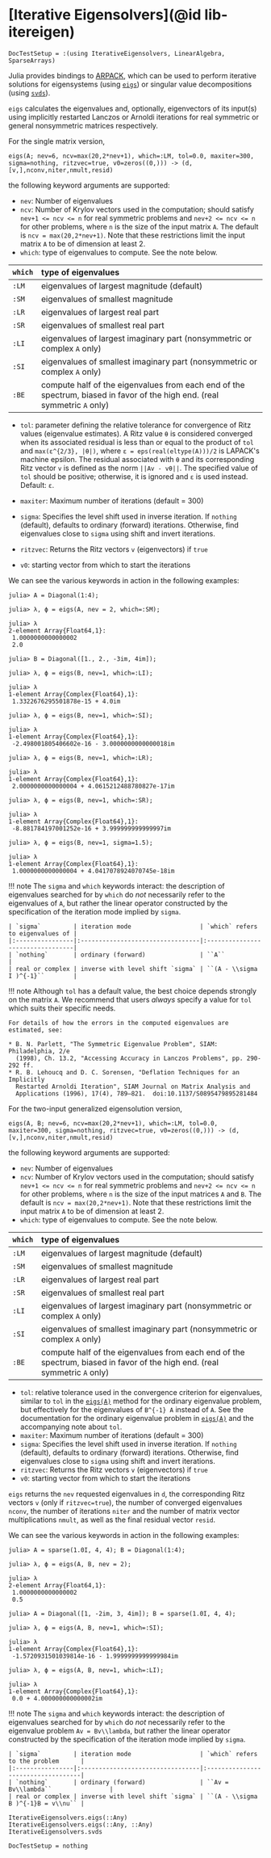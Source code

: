 # [Iterative Eigensolvers](@id lib-itereigen)

```@meta
DocTestSetup = :(using IterativeEigensolvers, LinearAlgebra, SparseArrays)
```

Julia provides bindings to [ARPACK](http://www.caam.rice.edu/software/ARPACK/), which
can be used to perform iterative solutions for eigensystems (using [`eigs`](@ref))
or singular value decompositions (using [`svds`](@ref)).

`eigs` calculates the eigenvalues and, optionally, eigenvectors of its input(s)
using implicitly restarted Lanczos or Arnoldi iterations for real symmetric or
general nonsymmetric matrices respectively.

For the single matrix version,

`eigs(A; nev=6, ncv=max(20,2*nev+1), which=:LM, tol=0.0, maxiter=300, sigma=nothing, ritzvec=true, v0=zeros((0,))) -> (d,[v,],nconv,niter,nmult,resid)`

the following keyword arguments are supported:

* `nev`: Number of eigenvalues
* `ncv`: Number of Krylov vectors used in the computation; should satisfy `nev+1 <= ncv <= n`
  for real symmetric problems and `nev+2 <= ncv <= n` for other problems, where `n` is the
  size of the input matrix `A`. The default is `ncv = max(20,2*nev+1)`. Note that these
  restrictions limit the input matrix `A` to be of dimension at least 2.
* `which`: type of eigenvalues to compute. See the note below.

| `which` | type of eigenvalues                                                                                                       |
|:--------|:--------------------------------------------------------------------------------------------------------------------------|
| `:LM`   | eigenvalues of largest magnitude (default)                                                                                |
| `:SM`   | eigenvalues of smallest magnitude                                                                                         |
| `:LR`   | eigenvalues of largest real part                                                                                          |
| `:SR`   | eigenvalues of smallest real part                                                                                         |
| `:LI`   | eigenvalues of largest imaginary part (nonsymmetric or complex `A` only)                                                  |
| `:SI`   | eigenvalues of smallest imaginary part (nonsymmetric or complex `A` only)                                                 |
| `:BE`   | compute half of the eigenvalues from each end of the spectrum, biased in favor of the high end. (real symmetric `A` only) |

* `tol`: parameter defining the relative tolerance for convergence of Ritz values (eigenvalue estimates).
     A Ritz value ``θ`` is considered converged when its associated residual
     is less than or equal to the product of `tol` and ``max(ɛ^{2/3}, |θ|)``,
     where `ɛ = eps(real(eltype(A)))/2` is LAPACK's machine epsilon.
     The residual associated with ``θ`` and its corresponding Ritz vector ``v``
     is defined as the norm ``||Av - vθ||``.
     The specified value of `tol` should be positive; otherwise, it is ignored
     and ``ɛ`` is used instead.
     Default: ``ɛ``.

* `maxiter`: Maximum number of iterations (default = 300)
* `sigma`: Specifies the level shift used in inverse iteration. If `nothing` (default),
  defaults to ordinary (forward) iterations. Otherwise, find eigenvalues close to `sigma`
  using shift and invert iterations.
* `ritzvec`: Returns the Ritz vectors `v` (eigenvectors) if `true`
* `v0`: starting vector from which to start the iterations

We can see the various keywords in action in the following examples:
```jldoctest; filter = r"(1|2)-element Array{(Float64|Complex{Float64}),1}:\n (.|\s)*$"
julia> A = Diagonal(1:4);

julia> λ, ϕ = eigs(A, nev = 2, which=:SM);

julia> λ
2-element Array{Float64,1}:
 1.0000000000000002
 2.0

julia> B = Diagonal([1., 2., -3im, 4im]);

julia> λ, ϕ = eigs(B, nev=1, which=:LI);

julia> λ
1-element Array{Complex{Float64},1}:
 1.3322676295501878e-15 + 4.0im

julia> λ, ϕ = eigs(B, nev=1, which=:SI);

julia> λ
1-element Array{Complex{Float64},1}:
 -2.498001805406602e-16 - 3.0000000000000018im

julia> λ, ϕ = eigs(B, nev=1, which=:LR);

julia> λ
1-element Array{Complex{Float64},1}:
 2.0000000000000004 + 4.0615212488780827e-17im

julia> λ, ϕ = eigs(B, nev=1, which=:SR);

julia> λ
1-element Array{Complex{Float64},1}:
 -8.881784197001252e-16 + 3.999999999999997im

julia> λ, ϕ = eigs(B, nev=1, sigma=1.5);

julia> λ
1-element Array{Complex{Float64},1}:
 1.0000000000000004 + 4.0417078924070745e-18im
```

!!! note
    The `sigma` and `which` keywords interact: the description of eigenvalues
    searched for by `which` do *not* necessarily refer to the eigenvalues of
    `A`, but rather the linear operator constructed by the specification of the
    iteration mode implied by `sigma`.

    | `sigma`         | iteration mode                   | `which` refers to eigenvalues of |
    |:----------------|:---------------------------------|:---------------------------------|
    | `nothing`       | ordinary (forward)               | ``A``                            |
    | real or complex | inverse with level shift `sigma` | ``(A - \\sigma I )^{-1}``        |

!!! note
    Although `tol` has a default value, the best choice depends strongly on the
    matrix `A`. We recommend that users _always_ specify a value for `tol`
    which suits their specific needs.

    For details of how the errors in the computed eigenvalues are estimated, see:

    * B. N. Parlett, "The Symmetric Eigenvalue Problem", SIAM: Philadelphia, 2/e
      (1998), Ch. 13.2, "Accessing Accuracy in Lanczos Problems", pp. 290-292 ff.
    * R. B. Lehoucq and D. C. Sorensen, "Deflation Techniques for an Implicitly
      Restarted Arnoldi Iteration", SIAM Journal on Matrix Analysis and
      Applications (1996), 17(4), 789–821.  doi:10.1137/S0895479895281484

For the two-input generalized eigensolution version,

`eigs(A, B; nev=6, ncv=max(20,2*nev+1), which=:LM, tol=0.0, maxiter=300, sigma=nothing, ritzvec=true, v0=zeros((0,))) -> (d,[v,],nconv,niter,nmult,resid)`

the following keyword arguments are supported:

* `nev`: Number of eigenvalues
* `ncv`: Number of Krylov vectors used in the computation; should satisfy `nev+1 <= ncv <= n`
  for real symmetric problems and `nev+2 <= ncv <= n` for other problems, where `n` is the
  size of the input matrices `A` and `B`. The default is `ncv = max(20,2*nev+1)`. Note that
  these restrictions limit the input matrix `A` to be of dimension at least 2.
* `which`: type of eigenvalues to compute. See the note below.

| `which` | type of eigenvalues                                                                                                       |
|:--------|:--------------------------------------------------------------------------------------------------------------------------|
| `:LM`   | eigenvalues of largest magnitude (default)                                                                                |
| `:SM`   | eigenvalues of smallest magnitude                                                                                         |
| `:LR`   | eigenvalues of largest real part                                                                                          |
| `:SR`   | eigenvalues of smallest real part                                                                                         |
| `:LI`   | eigenvalues of largest imaginary part (nonsymmetric or complex `A` only)                                                  |
| `:SI`   | eigenvalues of smallest imaginary part (nonsymmetric or complex `A` only)                                                 |
| `:BE`   | compute half of the eigenvalues from each end of the spectrum, biased in favor of the high end. (real symmetric `A` only) |

* `tol`: relative tolerance used in the convergence criterion for eigenvalues, similar to
     `tol` in the [`eigs(A)`](@ref) method for the ordinary eigenvalue
     problem, but effectively for the eigenvalues of ``B^{-1} A`` instead of ``A``.
     See the documentation for the ordinary eigenvalue problem in
     [`eigs(A)`](@ref) and the accompanying note about `tol`.
* `maxiter`: Maximum number of iterations (default = 300)
* `sigma`: Specifies the level shift used in inverse iteration. If `nothing` (default),
  defaults to ordinary (forward) iterations. Otherwise, find eigenvalues close to `sigma`
  using shift and invert iterations.
* `ritzvec`: Returns the Ritz vectors `v` (eigenvectors) if `true`
* `v0`: starting vector from which to start the iterations

`eigs` returns the `nev` requested eigenvalues in `d`, the corresponding Ritz vectors `v`
(only if `ritzvec=true`), the number of converged eigenvalues `nconv`, the number of
iterations `niter` and the number of matrix vector multiplications `nmult`, as well as the
final residual vector `resid`.

We can see the various keywords in action in the following examples:
```jldoctest; filter = r"(1|2)-element Array{(Float64|Complex{Float64}),1}:\n (.|\s)*$"
julia> A = sparse(1.0I, 4, 4); B = Diagonal(1:4);

julia> λ, ϕ = eigs(A, B, nev = 2);

julia> λ
2-element Array{Float64,1}:
 1.0000000000000002
 0.5

julia> A = Diagonal([1, -2im, 3, 4im]); B = sparse(1.0I, 4, 4);

julia> λ, ϕ = eigs(A, B, nev=1, which=:SI);

julia> λ
1-element Array{Complex{Float64},1}:
 -1.5720931501039814e-16 - 1.9999999999999984im

julia> λ, ϕ = eigs(A, B, nev=1, which=:LI);

julia> λ
1-element Array{Complex{Float64},1}:
 0.0 + 4.000000000000002im
```

!!! note
    The `sigma` and `which` keywords interact: the description of eigenvalues searched for by
    `which` do *not* necessarily refer to the eigenvalue problem ``Av = Bv\\lambda``, but rather
    the linear operator constructed by the specification of the iteration mode implied by `sigma`.

    | `sigma`         | iteration mode                   | `which` refers to the problem      |
    |:----------------|:---------------------------------|:-----------------------------------|
    | `nothing`       | ordinary (forward)               | ``Av = Bv\\lambda``                |
    | real or complex | inverse with level shift `sigma` | ``(A - \\sigma B )^{-1}B = v\\nu`` |


```@docs
IterativeEigensolvers.eigs(::Any)
IterativeEigensolvers.eigs(::Any, ::Any)
IterativeEigensolvers.svds
```

```@meta
DocTestSetup = nothing
```
